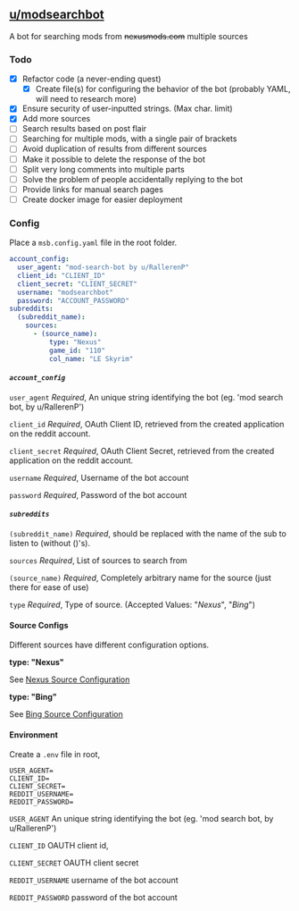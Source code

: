 ## [u/modsearchbot](https://www.reddit.com/u/modsearchbot)
A bot for searching mods from ~~nexusmods.com~~ multiple sources

### Todo
- [x] Refactor code (a never-ending quest)
    - [x] Create file(s) for configuring the behavior of the bot (probably YAML, will need to research more)
- [x] Ensure security of user-inputted strings. (Max char. limit)
- [x] Add more sources
- [ ] Search results based on post flair
- [ ] Searching for multiple mods, with a single pair of brackets
- [ ] Avoid duplication of results from different sources
- [ ] Make it possible to delete the response of the bot
- [ ] Split very long comments into multiple parts
- [ ] Solve the problem of people accidentally replying to the bot
- [ ] Provide links for manual search pages
- [ ] Create docker image for easier deployment

### Config

Place a ``msb.config.yaml`` file in the root folder.

````yaml
account_config:
  user_agent: "mod-search-bot by u/RallerenP"
  client_id: "CLIENT_ID"
  client_secret: "CLIENT_SECRET"
  username: "modsearchbot"
  password: "ACCOUNT_PASSWORD"
subreddits:
  (subreddit_name):
    sources:
      - (source_name):
          type: "Nexus"
          game_id: "110"
          col_name: "LE Skyrim"
````

#### *`account_config`*

`user_agent` *Required*, An unique string identifying the bot (eg. 'mod search bot, by u/RallerenP')

`client_id` *Required*, OAuth Client ID, retrieved from the created application on the reddit account.

`client_secret` *Required*, OAuth Client Secret, retrieved from the created application on the reddit account.

`username` *Required*, Username of the bot account

`password` *Required*, Password of the bot account

#### *``subreddits``*

``(subreddit_name)`` *Required*, should be replaced with the name of the sub to listen to (without ()'s). 

``sources`` *Required*, List of sources to search from

``(source_name)`` *Required*, Completely arbitrary name for the source (just there for ease of use)

``type`` *Required*, Type of source. (Accepted Values: "*Nexus*", "*Bing*")

#### Source Configs

Different sources have different configuration options.

**type: "Nexus"**

See [Nexus Source Configuration](docs/sources/NEXUS.md)

**type: "Bing"**

See [Bing Source Configuration](docs/sources/BING.md)

#### Environment

Create a ``.env`` file in root,

````
USER_AGENT=
CLIENT_ID=
CLIENT_SECRET=
REDDIT_USERNAME=
REDDIT_PASSWORD=
````

``USER_AGENT`` An unique string identifying the bot (eg. 'mod search bot, by u/RallerenP')

``CLIENT_ID`` OAUTH client id,

``CLIENT_SECRET`` OAUTH client secret

``REDDIT_USERNAME`` username of the bot account

``REDDIT_PASSWORD`` password of the bot account




